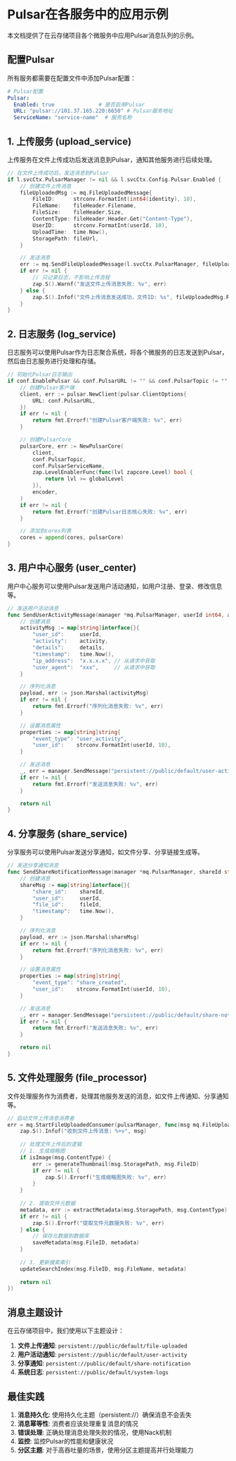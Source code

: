 # Pulsar在各服务中的应用示例

本文档提供了在云存储项目各个微服务中应用Pulsar消息队列的示例。

## 配置Pulsar

所有服务都需要在配置文件中添加Pulsar配置：

```yaml
# Pulsar配置
Pulsar:
  Enabled: true              # 是否启用Pulsar
  URL: "pulsar://101.37.165.220:6650" # Pulsar服务地址
  ServiceName: "service-name"  # 服务名称
```

## 1. 上传服务 (upload_service)

上传服务在文件上传成功后发送消息到Pulsar，通知其他服务进行后续处理。

```go
// 在文件上传成功后，发送消息到Pulsar
if l.svcCtx.PulsarManager != nil && l.svcCtx.Config.Pulsar.Enabled {
    // 创建文件上传消息
    fileUploadedMsg := mq.FileUploadedMessage{
        FileID:      strconv.FormatInt(int64(identity), 10),
        FileName:    fileHeader.Filename,
        FileSize:    fileHeader.Size,
        ContentType: fileHeader.Header.Get("Content-Type"),
        UserID:      strconv.FormatInt(userId, 10),
        UploadTime:  time.Now(),
        StoragePath: fileUrl,
    }

    // 发送消息
    err := mq.SendFileUploadedMessage(l.svcCtx.PulsarManager, fileUploadedMsg)
    if err != nil {
        // 只记录日志，不影响上传流程
        zap.S().Warnf("发送文件上传消息失败: %v", err)
    } else {
        zap.S().Infof("文件上传消息发送成功，文件ID: %s", fileUploadedMsg.FileID)
    }
}
```

## 2. 日志服务 (log_service)

日志服务可以使用Pulsar作为日志聚合系统，将各个微服务的日志发送到Pulsar，然后由日志服务进行处理和存储。

```go
// 初始化Pulsar日志输出
if conf.EnablePulsar && conf.PulsarURL != "" && conf.PulsarTopic != "" {
    // 创建Pulsar客户端
    client, err := pulsar.NewClient(pulsar.ClientOptions{
        URL: conf.PulsarURL,
    })
    if err != nil {
        return fmt.Errorf("创建Pulsar客户端失败: %v", err)
    }

    // 创建PulsarCore
    pulsarCore, err := NewPulsarCore(
        client,
        conf.PulsarTopic,
        conf.PulsarServiceName,
        zap.LevelEnablerFunc(func(lvl zapcore.Level) bool {
            return lvl >= globalLevel
        }),
        encoder,
    )
    if err != nil {
        return fmt.Errorf("创建Pulsar日志核心失败: %v", err)
    }

    // 添加到cores列表
    cores = append(cores, pulsarCore)
}
```

## 3. 用户中心服务 (user_center)

用户中心服务可以使用Pulsar发送用户活动通知，如用户注册、登录、修改信息等。

```go
// 发送用户活动消息
func SendUserActivityMessage(manager *mq.PulsarManager, userId int64, activity string, details map[string]interface{}) error {
    // 创建消息
    activityMsg := map[string]interface{}{
        "user_id":     userId,
        "activity":    activity,
        "details":     details,
        "timestamp":   time.Now(),
        "ip_address":  "x.x.x.x", // 从请求中获取
        "user_agent":  "xxx",     // 从请求中获取
    }

    // 序列化消息
    payload, err := json.Marshal(activityMsg)
    if err != nil {
        return fmt.Errorf("序列化消息失败: %v", err)
    }

    // 设置消息属性
    properties := map[string]string{
        "event_type": "user_activity",
        "user_id":    strconv.FormatInt(userId, 10),
    }

    // 发送消息
    _, err = manager.SendMessage("persistent://public/default/user-activity", payload, properties)
    if err != nil {
        return fmt.Errorf("发送消息失败: %v", err)
    }

    return nil
}
```

## 4. 分享服务 (share_service)

分享服务可以使用Pulsar发送分享通知，如文件分享、分享链接生成等。

```go
// 发送分享通知消息
func SendShareNotificationMessage(manager *mq.PulsarManager, shareId string, userId int64, fileId string) error {
    // 创建消息
    shareMsg := map[string]interface{}{
        "share_id":    shareId,
        "user_id":     userId,
        "file_id":     fileId,
        "timestamp":   time.Now(),
    }

    // 序列化消息
    payload, err := json.Marshal(shareMsg)
    if err != nil {
        return fmt.Errorf("序列化消息失败: %v", err)
    }

    // 设置消息属性
    properties := map[string]string{
        "event_type": "share_created",
        "user_id":    strconv.FormatInt(userId, 10),
    }

    // 发送消息
    _, err = manager.SendMessage("persistent://public/default/share-notification", payload, properties)
    if err != nil {
        return fmt.Errorf("发送消息失败: %v", err)
    }

    return nil
}
```

## 5. 文件处理服务 (file_processor)

文件处理服务作为消费者，处理其他服务发送的消息，如文件上传通知、分享通知等。

```go
// 启动文件上传消息消费者
err = mq.StartFileUploadedConsumer(pulsarManager, func(msg mq.FileUploadedMessage) error {
    zap.S().Infof("收到文件上传消息: %+v", msg)
    
    // 处理文件上传后的逻辑
    // 1. 生成缩略图
    if isImage(msg.ContentType) {
        err := generateThumbnail(msg.StoragePath, msg.FileID)
        if err != nil {
            zap.S().Errorf("生成缩略图失败: %v", err)
        }
    }
    
    // 2. 提取文件元数据
    metadata, err := extractMetadata(msg.StoragePath, msg.ContentType)
    if err != nil {
        zap.S().Errorf("提取文件元数据失败: %v", err)
    } else {
        // 保存元数据到数据库
        saveMetadata(msg.FileID, metadata)
    }
    
    // 3. 更新搜索索引
    updateSearchIndex(msg.FileID, msg.FileName, metadata)
    
    return nil
})
```

## 消息主题设计

在云存储项目中，我们使用以下主题设计：

1. **文件上传通知**: `persistent://public/default/file-uploaded`
2. **用户活动通知**: `persistent://public/default/user-activity`
3. **分享通知**: `persistent://public/default/share-notification`
4. **系统日志**: `persistent://public/default/system-logs`

## 最佳实践

1. **消息持久化**: 使用持久化主题（persistent://）确保消息不会丢失
2. **消息幂等性**: 消费者应该处理重复消息的情况
3. **错误处理**: 正确处理消息处理失败的情况，使用Nack机制
4. **监控**: 监控Pulsar的性能和健康状况
5. **分区主题**: 对于高吞吐量的场景，使用分区主题提高并行处理能力 